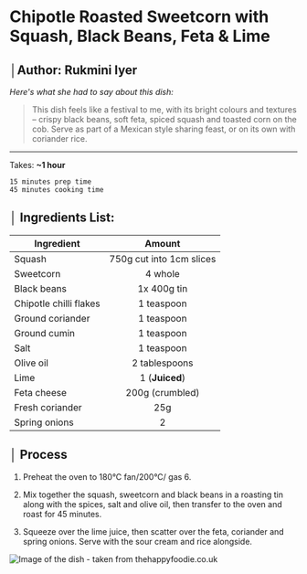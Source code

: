 # **Chipotle Roasted Sweetcorn with Squash, Black Beans, Feta & Lime**

## │Author: **Rukmini Iyer**

_Here's what she had to say about this dish:_

> This dish feels like a festival to me, with its bright colours and textures – crispy black beans, soft feta, spiced squash and toasted corn on the cob. Serve as part of a Mexican style sharing feast, or on its own with coriander rice.

---

Takes: **~1 hour**

    15 minutes prep time
    45 minutes cooking time

## │ Ingredients List:

<center>

| Ingredient             |          Amount          |
| ---------------------- | :----------------------: |
| Squash                 | 750g cut into 1cm slices |
| Sweetcorn              |         4 whole          |
| Black beans            |       1x 400g tin        |
| Chipotle chilli flakes |        1 teaspoon        |
| Ground coriander       |        1 teaspoon        |
| Ground cumin           |        1 teaspoon        |
| Salt                   |        1 teaspoon        |
| Olive oil              |      2 tablespoons       |
| Lime                   |      1 (**Juiced**)      |
| Feta cheese            |     200g (crumbled)      |
| Fresh coriander        |           25g            |
| Spring onions          |            2             |

</center>

## │ Process

1. Preheat the oven to 180°C fan/200°C/ gas 6.

2. Mix together the squash, sweetcorn and black beans in a roasting tin along with the spices, salt and olive oil, then transfer to the oven and roast for 45 minutes.

3. Squeeze over the lime juice, then scatter over the feta, coriander and spring onions. Serve with the sour cream and rice alongside.

![Image of the dish - taken from thehappyfoodie.co.uk](https://thehappyfoodie.co.uk/wp-content/uploads/2021/08/chipotle-sweetcorn-grt-8ed9af10-52bd-473d-aabf-a45d287bb1f7_s900x0_c1804x1051_l0x470.jpg)
